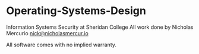 # Operating-Systems-Design
Information Systems Security at Sheridan College
All work done by Nicholas Mercurio
nick@nicholasmercur.io

All software comes with no implied warranty.
